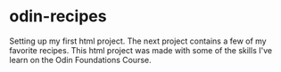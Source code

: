 # odin-recipes
Setting up my first html project. The next project contains a few of my favorite recipes. This html project was made with some of the skills I've learn on the Odin Foundations Course.
